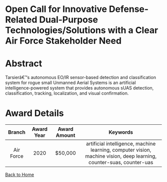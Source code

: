 
Open Call for Innovative Defense-Related Dual-Purpose Technologies/Solutions with a Clear Air Force Stakeholder Need
====================================================================================================================

# Abstract


Tarsierâ€™s autonomous EO/IR sensor-based detection and classification system for rogue small Unmanned Aerial Systems is an artificial intelligence-powered system that provides autonomous sUAS detection, classification, tracking, localization, and visual confirmation.  

# Award Details

|Branch|Award Year|Award Amount|Keywords|
| :---: | :---: | :---: | :---: |
|Air Force|2020|$50,000|artificial intelligence, machine learning, computer vision, machine vision, deep learning, counter-suas, counter-uas|
  
  


[Back to Home](https://github.com/chrischow/dod_sbir_awards/Reports/DJ/#1650)